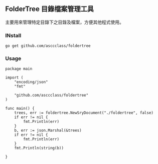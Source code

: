 ## FolderTree 目錄檔案管理工具
主要用來管理特定目錄下之目錄及檔案，方便其他程式使用。

### INstall
```
go get github.com/asccclass/foldertree
```

### Usage
```
package main

import (
	"encoding/json"
	"fmt"

	"github.com/asccclass/foldertree"
)

func main() {
	trees, err := foldertree.NewSryDocument("./foldertree", false)
	if err != nil {
		fmt.Println(err)
	}
	b, err := json.Marshal(&trees)
	if err != nil {
		fmt.Println(err)
	}
	fmt.Println(string(b))

}
```
